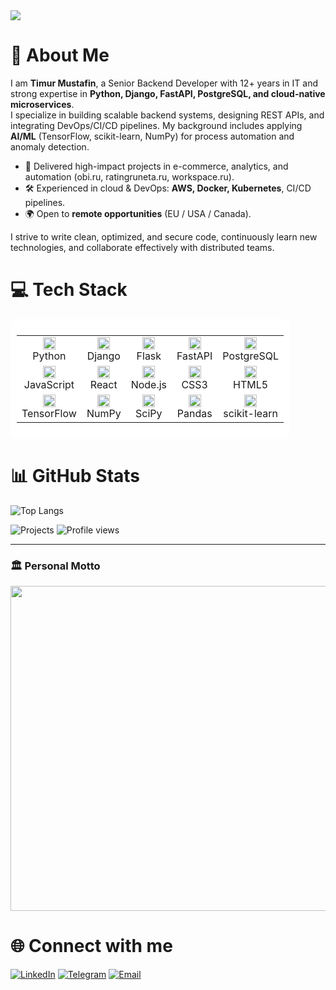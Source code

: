 <img src="https://mustafin.info/files/matrix_column_fall_waterfall_50x10_b_bg.svg"/>

# 💫 About Me

I am **Timur Mustafin**, a Senior Backend Developer with 12+ years in IT and strong expertise in **Python, Django, FastAPI, PostgreSQL, and cloud-native microservices**.  
I specialize in building scalable backend systems, designing REST APIs, and integrating DevOps/CI/CD pipelines. My background includes applying **AI/ML** (TensorFlow, scikit-learn, NumPy) for process automation and anomaly detection.

- 🚀 Delivered high-impact projects in e-commerce, analytics, and automation (obi.ru, ratingruneta.ru, workspace.ru).  
- 🛠️ Experienced in cloud & DevOps: **AWS, Docker, Kubernetes**, CI/CD pipelines.
- 🌍 Open to **remote opportunities** (EU / USA / Canada).  

I strive to write clean, optimized, and secure code, continuously learn new technologies, and collaborate effectively with distributed teams.


# 💻 Tech Stack

<div style="background:white; border-radius:12px; padding:10px; display:inline-block;">
  <table border="0" cellspacing="0" cellpadding="10" style="border-collapse: collapse; border: none;">
    <tr>
      <td align="center" style="border:none;">
        <img src="https://cdn.jsdelivr.net/gh/devicons/devicon/icons/python/python-original.svg" width="20" height="20" alt="Python"/><br>Python
      </td>
      <td align="center" style="border:none;">
        <img src="https://cdn.jsdelivr.net/gh/devicons/devicon/icons/django/django-plain.svg" width="20" height="20" alt="Django"/><br>Django
      </td>
      <td align="center" style="border:none;">
        <img src="https://cdn.jsdelivr.net/gh/devicons/devicon/icons/flask/flask-original.svg" width="20" height="20" alt="Flask"/><br>Flask
      </td>
      <td align="center" style="border:none;">
        <img src="https://cdn.jsdelivr.net/gh/devicons/devicon/icons/fastapi/fastapi-original.svg" width="20" height="20" alt="FastAPI"/><br>FastAPI
      </td>
      <td align="center" style="border:none;">
        <img src="https://cdn.jsdelivr.net/gh/devicons/devicon/icons/postgresql/postgresql-original.svg" width="20" height="20" alt="PostgreSQL"/><br>PostgreSQL
      </td>
    </tr>
    <tr>
      <td align="center" style="border:none;">
        <img src="https://cdn.jsdelivr.net/gh/devicons/devicon/icons/javascript/javascript-original.svg" width="20" height="20" alt="JavaScript"/><br>JavaScript
      </td>
      <td align="center" style="border:none;">
        <img src="https://cdn.jsdelivr.net/gh/devicons/devicon/icons/react/react-original.svg" width="20" height="20" alt="React"/><br>React
      </td>
      <td align="center" style="border:none;">
        <img src="https://cdn.jsdelivr.net/gh/devicons/devicon/icons/nodejs/nodejs-original.svg" width="20" height="20" alt="Node.js"/><br>Node.js
      </td>
      <td align="center" style="border:none;">
        <img src="https://cdn.jsdelivr.net/gh/devicons/devicon/icons/css3/css3-original.svg" width="20" height="20" alt="CSS"/><br>CSS3
      </td>
      <td align="center" style="border:none;">
        <img src="https://cdn.jsdelivr.net/gh/devicons/devicon/icons/html5/html5-original.svg" width="20" height="20" alt="HTML5"/><br>HTML5
      </td>
    </tr>
    <tr>
      <td align="center" style="border:none;">
        <img src="https://cdn.jsdelivr.net/gh/devicons/devicon/icons/tensorflow/tensorflow-original.svg" width="20" height="20" alt="TensorFlow"/><br>TensorFlow
      </td>
      <td align="center" style="border:none;">
        <img src="https://cdn.jsdelivr.net/gh/devicons/devicon/icons/numpy/numpy-original.svg" width="20" height="20" alt="NumPy"/><br>NumPy
      </td>
      <td align="center" style="border:none;">
        <img src="https://cdn.jsdelivr.net/gh/devicons/devicon/icons/scipy/scipy-original.svg" width="20" height="20" alt="SciPy"/><br>SciPy
      </td>
      <td align="center" style="border:none;">
        <img src="https://cdn.jsdelivr.net/gh/devicons/devicon/icons/pandas/pandas-original.svg" width="20" height="20" alt="Pandas"/><br>Pandas
      </td>
      <td align="center" style="border:none;">
        <img src="https://cdn.jsdelivr.net/gh/devicons/devicon/icons/scikitlearn/scikitlearn-original.svg" width="20" height="20" alt="scikit-learn"/><br>scikit-learn
      </td>
    </tr>
  </table>
</div>

# 📊 GitHub Stats

![Top Langs](https://github-readme-stats.vercel.app/api/top-langs/?username=timur-mustafin&layout=compact&theme=shadow_green&hide_border=true)

![Projects](https://img.shields.io/badge/Projects-1_Active-orange)
![Profile views](https://komarev.com/ghpvc/?username=timur-mustafin&style=flat-square&color=green)

---

### 🏛 Personal Motto
<img src="https://mustafin.info/files/morpheus_quote_embedded.svg" width="520">


# 🌐 Connect with me
[![LinkedIn](https://img.shields.io/badge/LinkedIn-blue?logo=linkedin&logoColor=white)](https://www.linkedin.com/in/timur-mustafin/)
[![Telegram](https://img.shields.io/badge/Telegram-2CA5E0?logo=telegram&logoColor=white)](https://t.me/salvator_tim)
[![Email](https://img.shields.io/badge/Email-D14836?logo=gmail&logoColor=white)](mailto:muutim@gmail.com)
